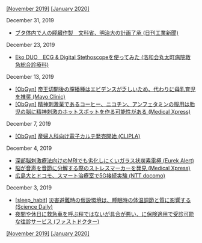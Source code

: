 [\[November 2019\]](1911.md) [\[January 2020\]](2001.md)

December 31, 2019
* [ブタ体内で人の膵臓作製　文科省、明治大の計画了承 (日刊工業新聞)](https://www.nikkan.co.jp/articles/view/00542587)

December 23, 2019
* [Eko DUO　ECG & Digital Stethoscopeを使ってみた (洛和会丸太町病院救急総合診療科)](http://maruta-gim.wixsite.com/maruta-gim/post/eko-duo-ecg-digital-stethoscope%E3%82%92%E4%BD%BF%E3%81%A3%E3%81%A6%E3%81%BF%E3%81%9F)

December 13, 2019
* [\[ObGyn\]](ObGyn.md) [帝王切開後の膣播種はエビデンスが乏しいため、代わりに母乳育児を推奨 (Mayo Clinic)](https://www.mayoclinic.org/healthy-lifestyle/infant-and-toddler-health/expert-answers/vaginal-seeding/faq-20380881)
* [\[ObGyn\]](ObGyn.md) [精神刺激薬であるコーヒー、ニコチン、アンフェタミンの服用は胎児の脳に精神刺激のホットスポットを作る可能性がある (Medical Xpress)](https://medicalxpress.com/news/2019-12-coffee-nicotine-amphetamines-hot-fetal.html)

December 7, 2019
* [\[ObGyn\]](ObGyn.md) [産婦人科向け電子カルテ発売開始 (CLIPLA)](https://clipla.jp/news/2019/12/05/20191205/)

December 4, 2019
* [深部脳刺激療法向けのMRIでも劣化しにくいガラス状炭素電極 (Eurek Alert)](https://www.eurekalert.org/pub_releases/2019-11/sdsu-dbs111919.php)
* [脳が音声を音節に分解する際のストレスマーカーを発見 (Medical Xpress)](https://medicalxpress.com/news/2019-11-brain-rhythms-speech.html)
* [広島大とドコモ、スマート治療室で5G接続実験 (NTT docomo)](https://www.nttdocomo.co.jp/binary/pdf/info/news_release/topics_191129_01.pdf)

December 3, 2019
* [\[sleep_habit\]](sleep_habit.md) [災害避難時の仮設環境は、睡眠時の体温調節と質に影響する (Science Daily)](https://www.sciencedaily.com/releases/2019/11/191113101838.htm)
* [夜間や休日に救急車を呼ぶ程ではないが具合が悪い、に保険適用で受診可能な往診サービス (ファストドクター)](https://fastdoctor.jp/)

[\[November 2019\]](1911.md) [\[January 2020\]](2001.md)
